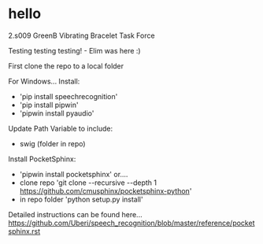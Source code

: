 # hello
2.s009 GreenB Vibrating Bracelet Task Force

Testing testing testing! - Elim was here :)

First clone the repo to a local folder

For Windows...
Install:
 - 'pip install speechrecognition'
 - 'pip install pipwin'
 - 'pipwin install pyaudio'

Update Path Variable to include:
 - swig (folder in repo)

Install PocketSphinx:
 - 'pipwin install pocketsphinx'
or....
 - clone repo 'git clone --recursive --depth 1 https://github.com/cmusphinx/pocketsphinx-python'
 - in repo folder 'python setup.py install'

Detailed instructions can be found here...
https://github.com/Uberi/speech_recognition/blob/master/reference/pocketsphinx.rst